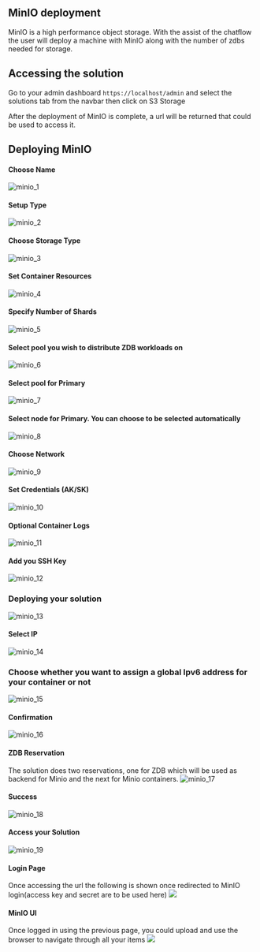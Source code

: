 ## MinIO deployment

MinIO is a high performance object storage. With the assist of the chatflow the user will deploy a machine with MinIO along with the number of zdbs needed for storage.

## Accessing the solution

Go to your admin dashboard `https://localhost/admin` and select the solutions tab from the navbar then click on S3 Storage

After the deployment of MinIO is complete, a url will be returned that could be used to access it.

## Deploying MinIO

#### Choose Name
![minio_1](img/minio_1.png)

#### Setup Type
![minio_2](img/minio_2.png)

#### Choose Storage Type
![minio_3](img/minio_3.png)

#### Set Container Resources
![minio_4](img/minio_4.png)

#### Specify Number of Shards
![minio_5](img/minio_5.png)

#### Select pool you wish to distribute ZDB workloads on
![minio_6](img/minio_6.png)

#### Select pool for Primary
![minio_7](img/minio_7.png)

#### Select node for Primary. You can choose to be selected automatically
![minio_8](img/minio_8.png)

#### Choose Network
![minio_9](img/minio_9.png)

#### Set Credentials (AK/SK)
![minio_10](img/minio_10.png)

#### Optional Container Logs
![minio_11](img/minio_11.png)

#### Add you SSH Key
![minio_12](img/minio_12.png)

### Deploying your solution
![minio_13](img/minio_13.png)

#### Select IP
![minio_14](img/minio_14.png)

### Choose whether you want to assign a global Ipv6 address for your container or not
![minio_15](img/minio_15.png)

#### Confirmation
![minio_16](img/minio_16.png)

#### ZDB Reservation
The solution does two reservations, one for ZDB which will be used as backend for Minio and the next for Minio containers.
![minio_17](img/minio_17.png)

#### Success
![minio_18](img/minio_18.png)

#### Access your Solution
![minio_19](img/minio_19.png)

#### Login Page
Once accessing the url the following is shown once redirected to MinIO login(access key and secret are to be used here)
![](img/login.png)

#### MinIO UI

Once logged in using the previous page, you could upload and use the browser to navigate through all your items
![](img/upload.png)


